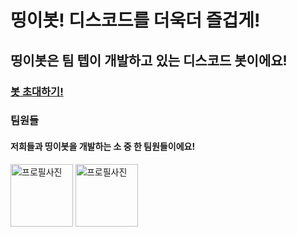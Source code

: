 띵이봇! 디스코드를 더욱더 즐겁게!
=============
띵이봇은 팀 텝이 개발하고 있는 디스코드 봇이에요!
-------------

### [봇 초대하기!](http://invite.thingebot.kro.kr)

### 팀원들
#### 저희들과 띵이봇을 개발하는 **소 중 한** 팀원들이에요!
<img src="https://cdn.discordapp.com/avatars/694017913723682946/e98b08b08ce5093f0bff9faa8f727397.png?size=256" width="100px" height="100px" title="프로필사진" alt="프로필사진">
<img src="https://cdn.discordapp.com/avatars/724862211251765250/124ac0e7d02545b0efa5a060e6559c4e.png?size=256" width="100px" height="100px" title="프로필사진" alt="프로필사진">
